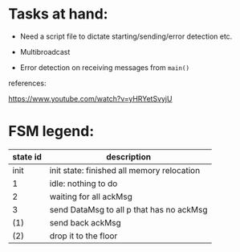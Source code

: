 # Tasks at hand:

* Need a script file to dictate starting/sending/error
detection etc.

* Multibroadcast 

* Error detection on receiving messages from `main()`


references:

https://www.youtube.com/watch?v=yHRYetSvyjU

# FSM legend:

| state id | description |
| --- | --- |
| init | init state: finished all memory relocation | 
| 1 | idle: nothing to do | 
| 2 | waiting for all ackMsg| 
| 3 | send DataMsg to all p that has no ackMsg|
| (1) | send back ackMsg| 
| (2) | drop it to the floor | 

